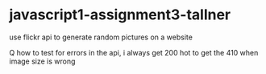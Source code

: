 # javascript1-assignment3-tallner
use flickr api to generate random pictures on a website



Q
how to test for errors in the api, i always get 200
hot to get the 410 when image size is wrong
